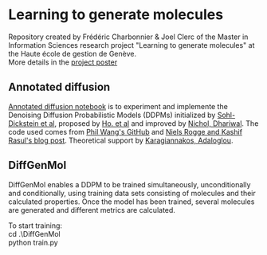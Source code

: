 # Learning to generate molecules

Repository created by Frédéric Charbonnier & Joel Clerc of the Master in Information Sciences research project "Learning to generate molecules" at the Haute école de gestion de Genève.  
More details in the [project poster](https://github.com/charbonnier-fred/DDPM-RP-2023-HEG/blob/main/Poster_Charbonnier_Clerc.pdf)

## Annotated diffusion

[Annotated diffusion notebook](https://github.com/charbonnier-fred/DDPM-RP-2023-HEG/blob/main/Annotated_diffusion.ipynb) is to experiment and implemente the Denoising Diffusion Probabilistic Models (DDPMs) initialized by [Sohl-Dickstein et al](http://arxiv.org/abs/1503.03585), proposed by [Ho. et al](http://arxiv.org/abs/2006.11239) and improved by [Nichol, Dhariwal](http://arxiv.org/abs/2102.09672). The code used comes from [Phil Wang's GitHub](https://github.com/lucidrains/denoising-diffusion-pytorch) and [Niels Rogge and Kashif Rasul's blog post](https://huggingface.co/blog/annotated-diffusion). Theoretical support by [Karagiannakos, Adaloglou](https://theaisummer.com/diffusion-models/).

## DiffGenMol

DiffGenMol enables a DDPM to be trained simultaneously, unconditionally and conditionally, using training data sets consisting of molecules and their calculated properties. Once the model has been trained, several molecules are generated and different metrics are calculated. 

To start training:  
cd .\DiffGenMol\
python train.py
